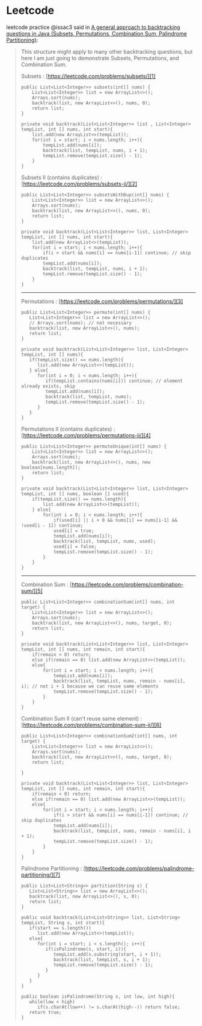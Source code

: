 # Leetcode
leetcode practice 
@issac3 said in [A general approach to backtracking questions in Java \(Subsets, Permutations, Combination Sum, Palindrome Partitioning\)](/post/47846):
> This structure might apply to many other backtracking questions, but here I am just going to demonstrate Subsets, Permutations, and Combination Sum.
> 
> Subsets : [https://leetcode.com/problems/subsets/][1]
> 
>     public List<List<Integer>> subsets(int[] nums) {
>         List<List<Integer>> list = new ArrayList<>();
>         Arrays.sort(nums);
>         backtrack(list, new ArrayList<>(), nums, 0);
>         return list;
>     }
>     
>     private void backtrack(List<List<Integer>> list , List<Integer> tempList, int [] nums, int start){
>         list.add(new ArrayList<>(tempList));
>         for(int i = start; i < nums.length; i++){
>             tempList.add(nums[i]);
>             backtrack(list, tempList, nums, i + 1);
>             tempList.remove(tempList.size() - 1);
>         }
>     }
> 
> 
> Subsets II (contains duplicates) : [https://leetcode.com/problems/subsets-ii/][2]
> 
>     public List<List<Integer>> subsetsWithDup(int[] nums) {
>         List<List<Integer>> list = new ArrayList<>();
>         Arrays.sort(nums);
>         backtrack(list, new ArrayList<>(), nums, 0);
>         return list;
>     }
>     
>     private void backtrack(List<List<Integer>> list, List<Integer> tempList, int [] nums, int start){
>         list.add(new ArrayList<>(tempList));
>         for(int i = start; i < nums.length; i++){
>             if(i > start && nums[i] == nums[i-1]) continue; // skip duplicates
>             tempList.add(nums[i]);
>             backtrack(list, tempList, nums, i + 1);
>             tempList.remove(tempList.size() - 1);
>         }
>     } 
> 
> 
> ----------
> 
> Permutations : [https://leetcode.com/problems/permutations/][3]
> 
>     public List<List<Integer>> permute(int[] nums) {
>        List<List<Integer>> list = new ArrayList<>();
>        // Arrays.sort(nums); // not necessary
>        backtrack(list, new ArrayList<>(), nums);
>        return list;
>     }
>     
>     private void backtrack(List<List<Integer>> list, List<Integer> tempList, int [] nums){
>        if(tempList.size() == nums.length){
>           list.add(new ArrayList<>(tempList));
>        } else{
>           for(int i = 0; i < nums.length; i++){ 
>              if(tempList.contains(nums[i])) continue; // element already exists, skip
>              tempList.add(nums[i]);
>              backtrack(list, tempList, nums);
>              tempList.remove(tempList.size() - 1);
>           }
>        }
>     } 
> 
> Permutations II (contains duplicates) : [https://leetcode.com/problems/permutations-ii/][4]
> 
>     public List<List<Integer>> permuteUnique(int[] nums) {
>         List<List<Integer>> list = new ArrayList<>();
>         Arrays.sort(nums);
>         backtrack(list, new ArrayList<>(), nums, new boolean[nums.length]);
>         return list;
>     }
>     
>     private void backtrack(List<List<Integer>> list, List<Integer> tempList, int [] nums, boolean [] used){
>         if(tempList.size() == nums.length){
>             list.add(new ArrayList<>(tempList));
>         } else{
>             for(int i = 0; i < nums.length; i++){
>                 if(used[i] || i > 0 && nums[i] == nums[i-1] && !used[i - 1]) continue;
>                 used[i] = true; 
>                 tempList.add(nums[i]);
>                 backtrack(list, tempList, nums, used);
>                 used[i] = false; 
>                 tempList.remove(tempList.size() - 1);
>             }
>         }
>     }
> 
> 
> ----------
> 
> Combination Sum : [https://leetcode.com/problems/combination-sum/][5]
> 
>     public List<List<Integer>> combinationSum(int[] nums, int target) {
>         List<List<Integer>> list = new ArrayList<>();
>         Arrays.sort(nums);
>         backtrack(list, new ArrayList<>(), nums, target, 0);
>         return list;
>     }
>     
>     private void backtrack(List<List<Integer>> list, List<Integer> tempList, int [] nums, int remain, int start){
>         if(remain < 0) return;
>         else if(remain == 0) list.add(new ArrayList<>(tempList));
>         else{ 
>             for(int i = start; i < nums.length; i++){
>                 tempList.add(nums[i]);
>                 backtrack(list, tempList, nums, remain - nums[i], i); // not i + 1 because we can reuse same elements
>                 tempList.remove(tempList.size() - 1);
>             }
>         }
>     }
> 
> Combination Sum II (can't reuse same element) : [https://leetcode.com/problems/combination-sum-ii/][6]
> 
>     public List<List<Integer>> combinationSum2(int[] nums, int target) {
>         List<List<Integer>> list = new ArrayList<>();
>         Arrays.sort(nums);
>         backtrack(list, new ArrayList<>(), nums, target, 0);
>         return list;
>         
>     }
>     
>     private void backtrack(List<List<Integer>> list, List<Integer> tempList, int [] nums, int remain, int start){
>         if(remain < 0) return;
>         else if(remain == 0) list.add(new ArrayList<>(tempList));
>         else{
>             for(int i = start; i < nums.length; i++){
>                 if(i > start && nums[i] == nums[i-1]) continue; // skip duplicates
>                 tempList.add(nums[i]);
>                 backtrack(list, tempList, nums, remain - nums[i], i + 1);
>                 tempList.remove(tempList.size() - 1); 
>             }
>         }
>     } 
> 
> 
> Palindrome Partitioning : [https://leetcode.com/problems/palindrome-partitioning/][7]
> 
>     public List<List<String>> partition(String s) {
>        List<List<String>> list = new ArrayList<>();
>        backtrack(list, new ArrayList<>(), s, 0);
>        return list;
>     }
>     
>     public void backtrack(List<List<String>> list, List<String> tempList, String s, int start){
>        if(start == s.length())
>           list.add(new ArrayList<>(tempList));
>        else{
>           for(int i = start; i < s.length(); i++){
>              if(isPalindrome(s, start, i)){
>                 tempList.add(s.substring(start, i + 1));
>                 backtrack(list, tempList, s, i + 1);
>                 tempList.remove(tempList.size() - 1);
>              }
>           }
>        }
>     }
>     
>     public boolean isPalindrome(String s, int low, int high){
>        while(low < high)
>           if(s.charAt(low++) != s.charAt(high--)) return false;
>        return true;
>     } 
>  
> 
> 
>   [1]: https://leetcode.com/problems/subsets/
>   [2]: https://leetcode.com/problems/subsets-ii/
>   [3]: https://leetcode.com/problems/permutations/
>   [4]: https://leetcode.com/problems/permutations-ii/
>   [5]: https://leetcode.com/problems/combination-sum/
>   [6]: https://leetcode.com/problems/combination-sum-ii/
>   [7]: https://leetcode.com/problems/palindrome-partitioning/

